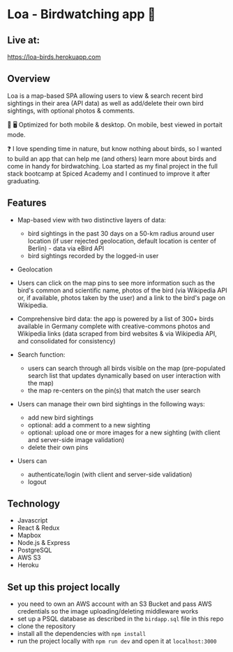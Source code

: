 # Loa - Birdwatching app 🦉

## Live at:

https://loa-birds.herokuapp.com

## Overview

Loa is a map-based SPA allowing users to view & search recent bird sightings in their area (API data) as well as add/delete their own bird sightings, with optional photos & comments.

📱 🖥 Optimized for both mobile & desktop.
On mobile, best viewed in portait mode.

❓ I love spending time in nature, but know nothing about birds, so I wanted to build an app that can help me (and others) learn more about birds and come in handy for birdwatching.
Loa started as my final project in the full stack bootcamp at Spiced Academy and I continued to improve it after graduating.

## Features

-   Map-based view with two distinctive layers of data:

    -   bird sightings in the past 30 days on a 50-km radius around user location (if user rejected geolocation, default location is center of Berlin) - data via eBird API
    -   bird sightings recorded by the logged-in user

-   Geolocation

-   Users can click on the map pins to see more information such as the bird's common and scientific name, photos of the bird (via Wikipedia API or, if available, photos taken by the user) and a link to the bird's page on Wikipedia.

-   Comprehensive bird data: the app is powered by a list of 300+ birds available in Germany complete with creative-commons photos and Wikipedia links (data scraped from bird websites & via Wikipedia API, and consolidated for consistency)

-   Search function:

    -   users can search through all birds visible on the map (pre-populated search list that updates dynamically based on user interaction with the map)
    -   the map re-centers on the pin(s) that match the user search

-   Users can manage their own bird sightings in the following ways:

    -   add new bird sightings
    -   optional: add a comment to a new sighting
    -   optional: upload one or more images for a new sighting (with client and server-side image validation)
    -   delete their own pins

-   Users can
    -   authenticate/login (with client and server-side validation)
    -   logout

## Technology

-   Javascript
-   React & Redux
-   Mapbox
-   Node.js & Express
-   PostgreSQL
-   AWS S3
-   Heroku

## Set up this project locally

-   you need to own an AWS account with an S3 Bucket and pass AWS credentials so the image uploading/deleting middleware works
-   set up a PSQL database as described in the `birdapp.sql` file in this repo
-   clone the repository
-   install all the dependencies with `npm install`
-   run the project locally with `npm run dev` and open it at `localhost:3000`
